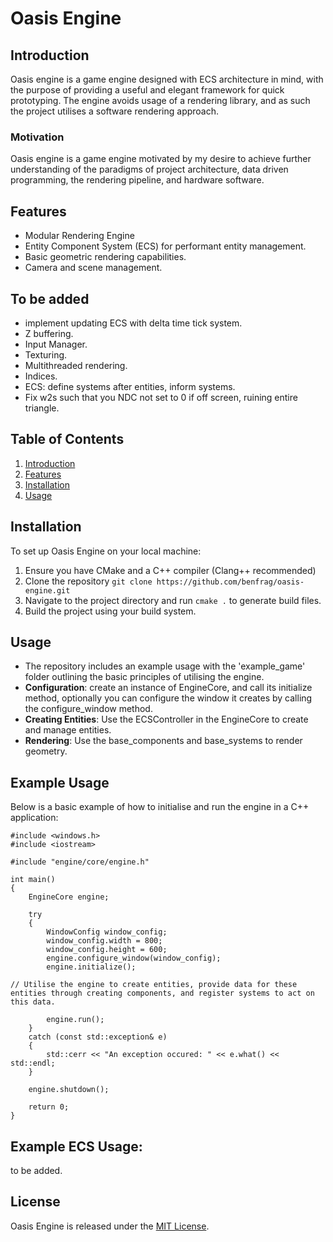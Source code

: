 # Oasis Engine

## Introduction
Oasis engine is a game engine designed with ECS architecture in mind, with the purpose of providing a useful and elegant framework for quick prototyping. The engine avoids usage of a rendering library, and as such the project utilises a software rendering approach.

### Motivation
Oasis engine is a game engine motivated by my desire to achieve further understanding of the paradigms of project architecture, data driven programming, the rendering pipeline, and hardware software.

## Features
- Modular Rendering Engine
- Entity Component System (ECS) for performant entity management.
- Basic geometric rendering capabilities.
- Camera and scene management.

## To be added
- implement updating ECS with delta time tick system.
- Z buffering.
- Input Manager.
- Texturing.
- Multithreaded rendering.
- Indices.
- ECS: define systems after entities, inform systems.
- Fix w2s such that you NDC not set to 0 if off screen, ruining entire triangle.

## Table of Contents
1. [Introduction](#introduction)
2. [Features](#features)
3. [Installation](#installation)
4. [Usage](#usage)

## Installation
To set up Oasis Engine on your local machine:
1. Ensure you have CMake and a C++ compiler (Clang++ recommended)
2. Clone the repository `git clone https://github.com/benfrag/oasis-engine.git`
3. Navigate to the project directory and run `cmake .` to generate build files.
4. Build the project using your build system.

## Usage
- The repository includes an example usage with the 'example_game' folder outlining the basic principles of utilising the engine.
- **Configuration**: create an instance of EngineCore, and call its initialize method, optionally you can configure the window it creates by calling the configure_window method.
- **Creating Entities**: Use the ECSController in the EngineCore to create and manage entities.
- **Rendering**: Use the base_components and base_systems to render geometry.

## Example Usage
Below is a basic example of how to initialise and run the engine in a C++ application:

```
#include <windows.h>
#include <iostream>

#include "engine/core/engine.h"

int main()
{
    EngineCore engine;

    try
    {
        WindowConfig window_config;
        window_config.width = 800;
        window_config.height = 600;
        engine.configure_window(window_config);
        engine.initialize();

// Utilise the engine to create entities, provide data for these entities through creating components, and register systems to act on this data.

        engine.run();
    }
    catch (const std::exception& e)
    {
        std::cerr << "An exception occured: " << e.what() << std::endl;
    }

    engine.shutdown();

    return 0;
}
```

## Example ECS Usage:
to be added.

## License
Oasis Engine is released under the [MIT License](LICENSE.md).
